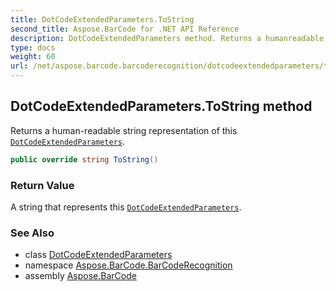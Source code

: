 ```yaml
---
title: DotCodeExtendedParameters.ToString
second_title: Aspose.BarCode for .NET API Reference
description: DotCodeExtendedParameters method. Returns a humanreadable string representation of this DotCodeExtendedParameters
type: docs
weight: 60
url: /net/aspose.barcode.barcoderecognition/dotcodeextendedparameters/tostring/
---
```

## DotCodeExtendedParameters.ToString method

Returns a human-readable string representation of this [`DotCodeExtendedParameters`](../).

```csharp
public override string ToString()
```

### Return Value

A string that represents this [`DotCodeExtendedParameters`](../).

### See Also

* class [DotCodeExtendedParameters](../)
* namespace [Aspose.BarCode.BarCodeRecognition](../../dotcodeextendedparameters/)
* assembly [Aspose.BarCode](../../../)


